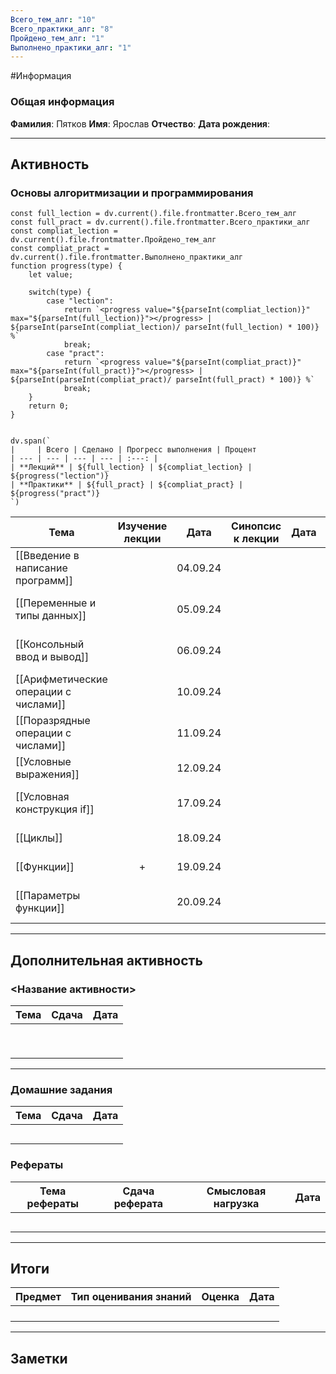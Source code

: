 ```yaml
---
Всего_тем_алг: "10"
Всего_практики_алг: "8"
Пройдено_тем_алг: "1"
Выполнено_практики_алг: "1"
---
```

#Информация
### Общая информация

**Фамилия**: Пятков
**Имя**: Ярослав
**Отчество**:
**Дата рождения**: 

---
## Активность

###  Основы алгоритмизации и программирования

```dataviewjs
const full_lection = dv.current().file.frontmatter.Всего_тем_алг
const full_pract = dv.current().file.frontmatter.Всего_практики_алг
const compliat_lection = dv.current().file.frontmatter.Пройдено_тем_алг
const compliat_pract = dv.current().file.frontmatter.Выполнено_практики_алг
function progress(type) {
    let value;
    
    switch(type) {
        case "lection": 
			return `<progress value="${parseInt(compliat_lection)}" max="${parseInt(full_lection)}"></progress> | ${parseInt(parseInt(compliat_lection)/ parseInt(full_lection) * 100)} %`
            break;
        case "pract":
			return `<progress value="${parseInt(compliat_pract)}" max="${parseInt(full_pract)}"></progress> | ${parseInt(parseInt(compliat_pract)/ parseInt(full_pract) * 100)} %`
            break;
    }
    return 0;
}


dv.span(`
|     | Всего | Сделано | Прогресс выполнения | Процент 
| --- | --- | --- | --- | :---: |
| **Лекций** | ${full_lection} | ${compliat_lection} | ${progress("lection")}
| **Практики** | ${full_pract} | ${compliat_pract} | ${progress("pract")}
`)
```

| Тема                                  | Изучение лекции | Дата     | Синопсис к лекции | Дата |               Практика               | Дата     |
| ------------------------------------- | :-------------: | -------- | :---------------: | ---- | :----------------------------------: | -------- |
| [[Введение в написание программ]]     |                 | 04.09.24 |                   |      |    [[Задание. Первая программа]]     |          |
| [[Переменные и типы данных]]          |                 | 05.09.24 |                   |      | [[Задание. Динамическая типизация]]  |          |
| [[Консольный ввод и вывод]]           |                 | 06.09.24 |                   |      |   [[Задание. Данные пользователя]]   |          |
| [[Арифметические операции с числами]] |                 | 10.09.24 |                   |      | [[Задание. Арифметические операции]] |          |
| [[Поразрядные операции с числами]]    |                 | 11.09.24 |                   |      |                                      |          |
| [[Условные выражения]]                |                 | 12.09.24 |                   |      |                                      |          |
| [[Условная конструкция if]]           |                 | 17.09.24 |                   |      | [[Задание. Условная конструкция if]] |          |
| [[Циклы]]                             |                 | 18.09.24 |                   |      |          [[Задание. Циклы]]          |          |
| [[Функции]]                           |        +        | 19.09.24 |                   |      |         [[Задание. Функции]]         | 12.09.24 |
| [[Параметры функции]]                 |                 | 20.09.24 |                   |      |    [[Задание. Параметры функций]]    |          |

---
## Дополнительная активность

### <Название активности>

| Тема | Сдача | Дата |
| ---- | :---: | :--: |
|      |       |      |
|      |       |      |
|      |       |      |
|      |       |      |
|      |       |      |
|      |       |      |
|      |       |      |
|      |       |      |
|      |       |      |

---
### Домашние задания 

| Тема | Сдача | Дата |
| ---- | :---: | ---- |
|      |       |      |
|      |       |      |
|      |       |      |
|      |       |      |
|      |       |      |

### Рефераты

| Тема рефераты | Сдача реферата | Смысловая нагрузка | Дата |
| ------------- | :------------: | :----------------: | :--: |
|               |                |                    |      |
|               |                |                    |      |
|               |                |                    |      |
|               |                |                    |      |
|               |                |                    |      |

---
## Итоги

| Предмет | Тип оценивания знаний | Оценка | Дата |
| ------- | :-------------------: | :----: | :--: |
|         |                       |        |      |
|         |                       |        |      |
|         |                       |        |      |
|         |                       |        |      |

---
## Заметки